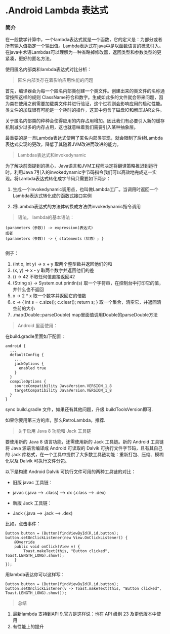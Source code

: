 # .Android Lambda 表达式

### 简介

在一般数学计算中，一个lambda表达式就是一个函数，它的定义是：为部分或者所有输入值指定一个输出值。Lambda表达式在java中是以函数语言的概念引入。在java中术语Lambdas可以理解为一种省略掉修改器，返回类型和参数类型的更紧凑，更好的匿名方法。

使用匿名内部类和lambda表达式对比分析：

> 匿名内部类存在着影响应用性能的问题

首先，编译器会为每一个匿名内部类创建一个类文件。创建出来的类文件的名称通常按照这样的规则 ClassName符合和数字。生成如此多的文件就会带来问题，因为类在使用之前需要加载类文件并进行验证，这个过程则会影响应用的启动性能。类文件的加载很有可能是一个耗时的操作，这其中包含了磁盘IO和解压JAR文件。

关于匿名内部类的种种会使得应用的内存占用增加。因此我们有必要引入新的缓存机制减少过多的内存占用，这也就意味着我们需要引入某种抽象层。

最重要的是一旦Lambda表达式使用了匿名内部类实现，就会限制了后续Lambda表达式实现的更改，降低了其随着JVM改进而改进的能力。

> Lambdas表达式和invokedynamic

为了解决前面提到的担心，Java语言和JVM工程师决定将翻译策略推迟到运行时。利用Java 7引入的invokedynamic字节码指令我们可以高效地完成这一实现。将Lambda表达式转化成字节码只需要如下两步：

1. 生成一个invokedynamic调用点，也叫做Lambda工厂。当调用时返回一个Lambda表达式转化成的函数式接口实例

2. 将Lambda表达式的方法体转换成方法供invokedynamic指令调用

> 语法， lambda的基本语法：

```
(parameters（参数）) -> expression(表达式)
或者
(parameters（参数）) -> { statements（状态）; }


```

例子：

1. (int x, int y) -> x + y 取两个整型数并返回他们的和
2. (x, y) -> x - y 取两个数字并返回他们的差
3. () -> 42 不取任何值直接返回42
4. (String s) -> System.out.println(s) 取一个字符串，在控制台中打印它的值，并什么也不返回
5. x -> 2 * x 取一个数字并返回它的倍数
6. c -> { int s = c.size(); c.clear(); return s; } 取一个集合，清空它，并返回清空前的大小
7. .map(Double::parseDouble)  map里面值调用Double的parseDouble方法                        


> Android 里面使用：

在build.gradle里面如下配置：

```
android {
  ...
  defaultConfig {
    ...
    jackOptions {
      enabled true
    }
  }
  compileOptions {
    sourceCompatibility JavaVersion.VERSION_1_8
    targetCompatibility JavaVersion.VERSION_1_8
  }
}

```

sync build.gradle 文件，如果还有其他问题，升级 buildToolsVersion即可.

如果你要用第三方的库，那么RetroLambda，推荐.

> 关于启用 Java 8 功能和 Jack 工具链

要使用新的 Java 8 语言功能，还需使用新的 Jack 工具链。新的 Android 工具链将 Java 源语言编译成 Android 可读取的 Dalvik 可执行文件字节码，且有其自己的 .jack 库格式，在一个工具中提供了大多数工具链功能：重新打包、压缩、模糊化以及 Dalvik 可执行文件分包。


以下是构建 Android Dalvik 可执行文件可用的两种工具链的对比：

* 旧版 javac 工具链：
 * javac (.java --> .class) --> dx (.class --> .dex)

* 新版 Jack 工具链：
 * Jack (.java --> .jack --> .dex)





比如，点击事件：

```
Button button = (Button)findViewById(R.id.button);
button.setOnClickListener(new View.OnClickListener() {
    @Override
    public void onClick(View v) {
        Toast.makeText(this, "Button clicked", Toast.LENGTH_LONG).show();
    }
});

```

用lambda表达你可以这样写：

```
Button button = (Button)findViewById(R.id.button);
button.setOnClickListener(v -> Toast.makeText(this, "Button clicked", Toast.LENGTH_LONG).show());

```

> 总结

1. 最新lambda 支持到API 9,官方是这样说：也在 API 级别 23 及更低版本中使用
2. 有性能上的提升
